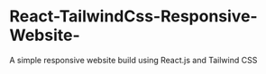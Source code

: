 # React-TailwindCss-Responsive-Website-
A simple responsive website build using React.js and Tailwind CSS
